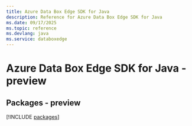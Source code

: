 ```yaml
---
title: Azure Data Box Edge SDK for Java
description: Reference for Azure Data Box Edge SDK for Java
ms.date: 09/17/2025
ms.topic: reference
ms.devlang: java
ms.service: databoxedge
---
```

# Azure Data Box Edge SDK for Java - preview
## Packages - preview
[!INCLUDE [packages](data-box-edge-index.md)]